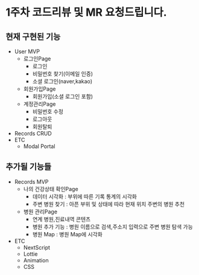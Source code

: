 # 1주차 코드리뷰 및 MR 요청드립니다.

## 현재 구현된 기능

- User MVP
  - 로그인Page
    - 로그인
    - 비밀번호 찾기(이메일 인증)
    - 소셜 로그인(naver,kakao)
  - 회원가입Page
    - 회원가입(소셜 로그인 포함)
  - 계정관리Page
    - 비밀번호 수정
    - 로그아웃
    - 회원탈퇴
- Records CRUD
- ETC
  - Modal Portal

## 추가될 기능들

- Records MVP
  - 나의 건강상태 확인Page
    - 데이터 시각화 : 부위에 따른 기록 통계의 시각화
    - 주변 병원 찾기 : 아픈 부위 및 상태에 따라 현재 위치 주변의 병원 추천
  - 병원 관리Page
    - 연계 병원,진료내역 콘텐츠
    - 병원 추가 기능 : 병원 이름으로 검색,주소지 입력으로 주변 병원 탐색 가능
    - 병원 Map : 병원 Map에 시각화
- ETC
  - NextScript
  - Lottie
  - Animation
  - CSS
